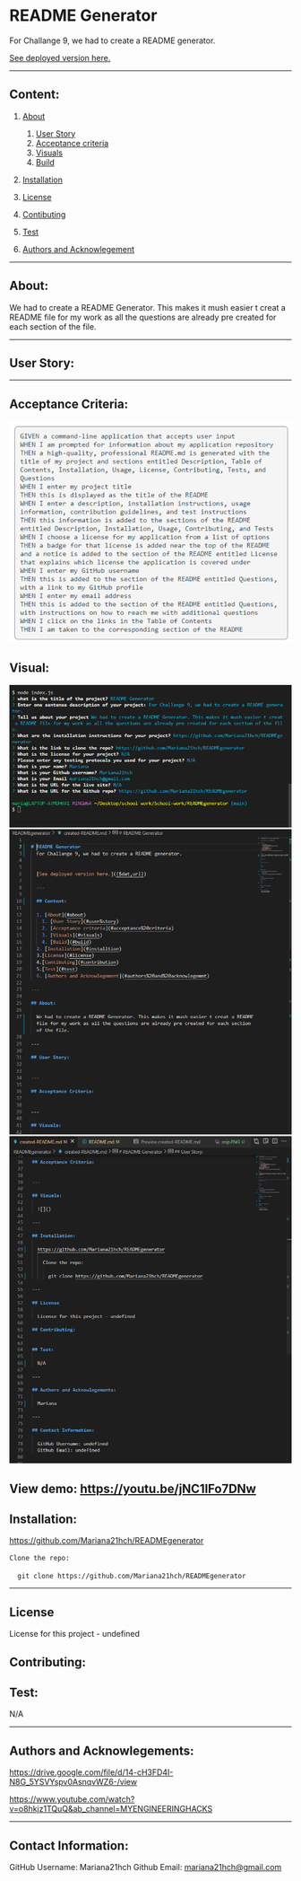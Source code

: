 # README Generator
  For Challange 9, we had to create a README generator.


  [See deployed version here.]({$dat,url})

  ---

  ## Content:
  
1. [About](#about)

    1. [User Story](#user%story)
    2. [Acceptance criteria](#acceptance%20criteria)
    3. [Visuals](#visuals)
    4. [Build](#build)
2. [Installation](#installtion)   
3. [License](#license) 
4. [Contibuting](#contribution)
5. [Test](#test)
6. [Authors and Acknowlegement](#authors%20and%20acknowlegemnt)

---

## About:

  We had to create a README Generator. This makes it mush easier t creat a README file for my work as all the questions are already pre created for each section of the file.

---

## User Story:


---

## Acceptance Criteria:

![critreria](./images/critiria_snip.PNG)

## Visual:

![terminal](./images/snip.PNG)
![README_1](./images/README_snip_1.PNG)
![README_2](./images/README_snip_2.PNG)

View demo: https://youtu.be/jNC1lFo7DNw
---

## Installation:

  https://github.com/Mariana21hch/READMEgenerator

    Clone the repo:

      git clone https://github.com/Mariana21hch/READMEgenerator

---

## License

  License for this project - undefined

## Contributing: 


## Test:

  N/A

---

## Authors and Acknowlegements:

 https://drive.google.com/file/d/14-cH3FD4I-N8G_5YSVYspv0AsnqvWZ6-/view

 https://www.youtube.com/watch?v=o8hkjz1TQuQ&ab_channel=MYENGINEERINGHACKS
 

---

## Contact Information:

  GitHub Username: Mariana21hch
  Github Email: mariana21hch@gmail.com